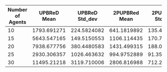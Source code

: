 | Number of Agents | UPBReD Mean  | UPBReD Std_dev | 2PUPBRed Mean | 2PUPBRed Std_dev | FedAvg Mean  | FedAvg Std_dev | FedAvg_Eq Mean | FedAvg_Eq Std_dev | FedAvg_Random Mean | FedAvg_Random Std_dev |
|------------------|--------------|----------------|---------------|------------------|--------------|----------------|-----------------|-------------------|---------------------|----------------------|
| 10               | 1793.691271  | 224.5824082    | 641.1819892   | 135.4452684      | 414.6529463  | 25.51985775    | 401.1010367     | 46.67273782       | 286.219137         | 67.71981253          |
| 15               | 5643.547165  | 149.5150553    | 1106.114435   | 170.7553063      | 964.8467768  | 95.9782789     | 905.6291722     | 111.0926458       | 786.8441559         | 184.0291116          |
| 20               | 7938.677756  | 380.4480583    | 1431.499315   | 188.0023838      | 982.0358043  | 55.42030542    | 965.6313748     | 125.9218475       | 875.9791749         | 166.1387167          |
| 25               | 2930.306357  | 1026.463632    | 994.9752889   | 91.35901135      | 643.5042     | 78.97512251    | 606.3246464     | 113.9731505       | 593.3562456         | 183.2404806          |
| 30               | 11495.21218  | 3119.710006    | 2806.816988   | 712.2832429      | 998.6398191  | 288.4272718    | 979.1570319     | 256.609018        | 1733.350118         | 512.2081706          |
